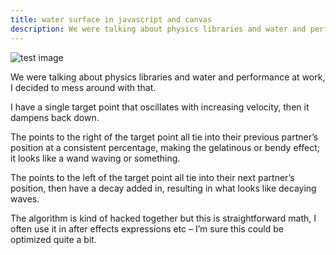 ```yaml
---
title: water surface in javascript and canvas
description: We were talking about physics libraries and water and performance at work, I decided to mess around with that.
---
```




![test image](/grad.png)

We were talking about physics libraries and water and performance at work, I decided to mess around with that.

I have a single target point that oscillates with increasing velocity, then it dampens back down.

The points to the right of the target point all tie into their previous partner’s position at a consistent percentage, making the gelatinous or bendy effect; it looks like a wand waving or something.

The points to the left of the target point all tie into their next partner’s position, then have a decay added in, resulting in what looks like decaying waves.

The algorithm is kind of hacked together but this is straightforward math, I often use it in after effects expressions etc – I’m sure this could be optimized quite a bit.